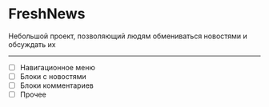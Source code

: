 # FreshNews

Небольшой проект, позволяющий людям обмениваться новостями и обсуждать их
____

- [ ] Навигационное меню
- [ ] Блоки с новостями
- [ ] Блоки комментариев
- [ ] Прочее
